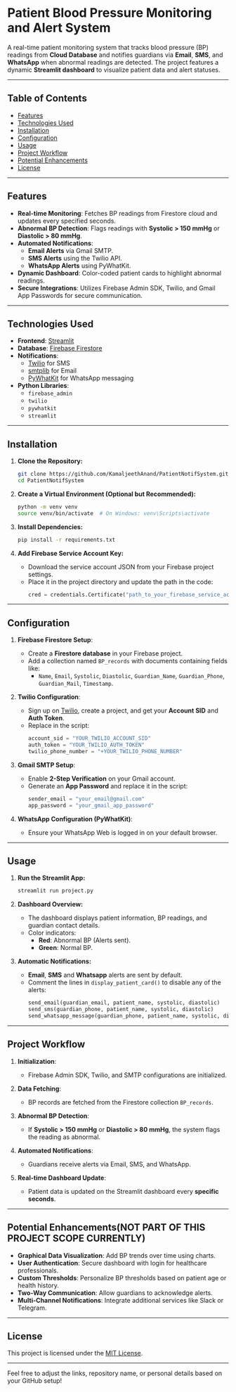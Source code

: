 # **Patient Blood Pressure Monitoring and Alert System**

A real-time patient monitoring system that tracks blood pressure (BP) readings from **Cloud Database** and notifies guardians via **Email**, **SMS**, and **WhatsApp** when abnormal readings are detected. The project features a dynamic **Streamlit dashboard** to visualize patient data and alert statuses.

---

## **Table of Contents**

- [Features](#features)
- [Technologies Used](#technologies-used)
- [Installation](#installation)
- [Configuration](#configuration)
- [Usage](#usage)
- [Project Workflow](#project-workflow)
- [Potential Enhancements](#potential-enhancements)
- [License](#license)

---

## **Features**

- **Real-time Monitoring**: Fetches BP readings from Firestore cloud and updates every specified seconds.
- **Abnormal BP Detection**: Flags readings with **Systolic > 150 mmHg** or **Diastolic > 80 mmHg**.
- **Automated Notifications**:
  - **Email Alerts** via Gmail SMTP.
  - **SMS Alerts** using the Twilio API.
  - **WhatsApp Alerts** using PyWhatKit.
- **Dynamic Dashboard**: Color-coded patient cards to highlight abnormal readings.
- **Secure Integrations**: Utilizes Firebase Admin SDK, Twilio, and Gmail App Passwords for secure communication.

---

## **Technologies Used**

- **Frontend**: [Streamlit](https://streamlit.io/)
- **Database**: [Firebase Firestore](https://firebase.google.com/docs/firestore)
- **Notifications**:
  - [Twilio](https://www.twilio.com/) for SMS
  - [smtplib](https://docs.python.org/3/library/smtplib.html) for Email
  - [PyWhatKit](https://pypi.org/project/pywhatkit/) for WhatsApp messaging
- **Python Libraries**:
  - `firebase_admin`
  - `twilio`
  - `pywhatkit`
  - `streamlit`

---

## **Installation**

1. **Clone the Repository:**
   ```bash
   git clone https://github.com/KamaljeethAnand/PatientNotifSystem.git
   cd PatientNotifSystem
   ```

2. **Create a Virtual Environment (Optional but Recommended):**
   ```bash
   python -m venv venv
   source venv/bin/activate  # On Windows: venv\Scripts\activate
   ```

3. **Install Dependencies:**
   ```bash
   pip install -r requirements.txt
   ```

4. **Add Firebase Service Account Key:**
   - Download the service account JSON from your Firebase project settings.
   - Place it in the project directory and update the path in the code:
     ```python
     cred = credentials.Certificate("path_to_your_firebase_service_account.json")
     ```

---

## **Configuration**

1. **Firebase Firestore Setup**:
   - Create a **Firestore database** in your Firebase project.
   - Add a collection named `BP_records` with documents containing fields like:
     - `Name`, `Email`, `Systolic`, `Diastolic`, `Guardian_Name`, `Guardian_Phone`, `Guardian_Mail`, `Timestamp`.

2. **Twilio Configuration**:
   - Sign up on [Twilio](https://www.twilio.com/), create a project, and get your **Account SID** and **Auth Token**.
   - Replace in the script:
     ```python
     account_sid = "YOUR_TWILIO_ACCOUNT_SID"
     auth_token = "YOUR_TWILIO_AUTH_TOKEN"
     twilio_phone_number = "+YOUR_TWILIO_PHONE_NUMBER"
     ```

3. **Gmail SMTP Setup**:
   - Enable **2-Step Verification** on your Gmail account.
   - Generate an **App Password** and replace it in the script:
     ```python
     sender_email = "your_email@gmail.com"
     app_password = "your_gmail_app_password"
     ```

4. **WhatsApp Configuration (PyWhatKit)**:
   - Ensure your WhatsApp Web is logged in on your default browser.

---

## **Usage**

1. **Run the Streamlit App:**
   ```bash
   streamlit run project.py
   ```

2. **Dashboard Overview:**
   - The dashboard displays patient information, BP readings, and guardian contact details.
   - Color indicators:
     - **Red**: Abnormal BP (Alerts sent).
     - **Green**: Normal BP.

3. **Automatic Notifications:**
   - **Email**, **SMS** and **Whatsapp**  alerts are sent by default.
   - Comment the lines in `display_patient_card()` to disable any of the alerts:
     ```python
     send_email(guardian_email, patient_name, systolic, diastolic)
     send_sms(guardian_phone, patient_name, systolic, diastolic)
     send_whatsapp_message(guardian_phone, patient_name, systolic, diastolic)
     ```

---

## **Project Workflow**

1. **Initialization**:
   - Firebase Admin SDK, Twilio, and SMTP configurations are initialized.

2. **Data Fetching**:
   - BP records are fetched from the Firestore collection `BP_records`.

3. **Abnormal BP Detection**:
   - If **Systolic > 150 mmHg** or **Diastolic > 80 mmHg**, the system flags the reading as abnormal.

4. **Automated Notifications**:
   - Guardians receive alerts via Email, SMS, and WhatsApp.

5. **Real-time Dashboard Update**:
   - Patient data is updated on the Streamlit dashboard every **specific seconds**.

---

## **Potential Enhancements(NOT PART OF THIS PROJECT SCOPE CURRENTLY)**

- **Graphical Data Visualization**: Add BP trends over time using charts.
- **User Authentication**: Secure dashboard with login for healthcare professionals.
- **Custom Thresholds**: Personalize BP thresholds based on patient age or health history.
- **Two-Way Communication**: Allow guardians to acknowledge alerts.
- **Multi-Channel Notifications**: Integrate additional services like Slack or Telegram.

---

## **License**

This project is licensed under the [MIT License](LICENSE).

---

Feel free to adjust the links, repository name, or personal details based on your GitHub setup!

